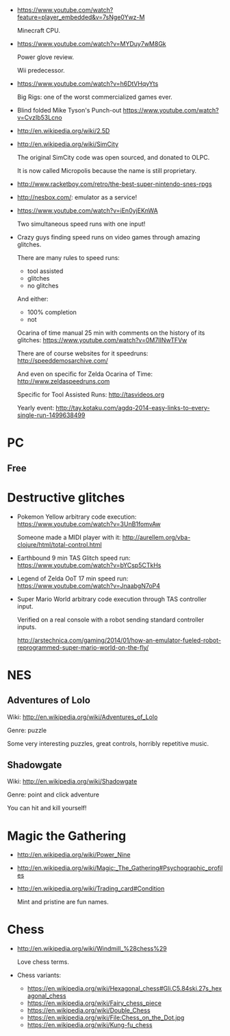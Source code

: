 -   <https://www.youtube.com/watch?feature=player_embedded&v=7sNge0Ywz-M>

    Minecraft CPU.

-   <https://www.youtube.com/watch?v=MYDuy7wM8Gk>

    Power glove review.

    Wii predecessor.

-   <https://www.youtube.com/watch?v=h6DtVHqyYts>

    Big Rigs: one of the worst commercialized games ever.

-   Blind folded Mike Tyson's Punch-out <https://www.youtube.com/watch?v=CvzIb53Lcno>

-   <http://en.wikipedia.org/wiki/2.5D>

-   <http://en.wikipedia.org/wiki/SimCity>

    The original SimCity code was open sourced, and donated to OLPC.

    It is now called Micropolis because the name is still proprietary.

-   <http://www.racketboy.com/retro/the-best-super-nintendo-snes-rpgs>

-   <http://nesbox.com/>: emulator as a service!

-   <https://www.youtube.com/watch?v=iEn0yjEKnWA>

    Two simultaneous speed runs with one input!

-   Crazy guys finding speed runs on video games through amazing glitches.

    There are many rules to speed runs:

    - tool assisted
    - glitches
    - no glitches

    And either:

    - 100% completion
    - not

    Ocarina of time manual 25 min with comments on the history of its glitches: <https://www.youtube.com/watch?v=0M7IINwTFVw>

    There are of course websites for it speedruns: <http://speeddemosarchive.com/>

    And even on specific for Zelda Ocarina of Time: <http://www.zeldaspeedruns.com>

    Specific for Tool Assisted Runs: <http://tasvideos.org>

    Yearly event: <http://tay.kotaku.com/agdq-2014-easy-links-to-every-single-run-1499638499>

# PC

## Free

# Destructive glitches

-   Pokemon Yellow arbitrary code execution: <https://www.youtube.com/watch?v=3UnB1fomvAw>

    Someone made a MIDI player with it: <http://aurellem.org/vba-clojure/html/total-control.html>

-   Earthbound 9 min TAS Glitch speed run: <https://www.youtube.com/watch?v=bYCsp5CTkHs>

-   Legend of Zelda OoT 17 min speed run: <https://www.youtube.com/watch?v=JnaabgN7oP4>

-   Super Mario World arbitrary code execution through TAS controller input.

    Verified on a real console with a robot sending standard controller inputs.

    <http://arstechnica.com/gaming/2014/01/how-an-emulator-fueled-robot-reprogrammed-super-mario-world-on-the-fly/>

# NES

## Adventures of Lolo

Wiki: <http://en.wikipedia.org/wiki/Adventures_of_Lolo>

Genre: puzzle

Some very interesting puzzles, great controls, horribly repetitive music.

## Shadowgate

Wiki: <http://en.wikipedia.org/wiki/Shadowgate>

Genre: point and click adventure

You can hit and kill yourself!

# Magic the Gathering

-   <http://en.wikipedia.org/wiki/Power_Nine>

-   <http://en.wikipedia.org/wiki/Magic:_The_Gathering#Psychographic_profiles>

-   <http://en.wikipedia.org/wiki/Trading_card#Condition>

    Mint and pristine are fun names.

# Chess

-   <http://en.wikipedia.org/wiki/Windmill_%28chess%29>

    Love chess terms.

-   Chess variants:

    - <https://en.wikipedia.org/wiki/Hexagonal_chess#Gli.C5.84ski.27s_hexagonal_chess>
    - <https://en.wikipedia.org/wiki/Fairy_chess_piece>
    - <https://en.wikipedia.org/wiki/Double_Chess>
    - <https://en.wikipedia.org/wiki/File:Chess_on_the_Dot.jpg>
    - <https://en.wikipedia.org/wiki/Kung-fu_chess>


